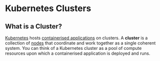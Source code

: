 
# Kubernetes Clusters

## What is a Cluster?

[Kubernetes](../what-is-kubernetes) hosts [containerised applications](../../concepts/containerised-application) on 
clusters. 
A **cluster** is a collection of [nodes](../nodes) that coordinate and work together as a single coherent system.
You can think of a Kubernetes cluster as a pool of compute resources upon which a containerised application is deployed 
and runs.
